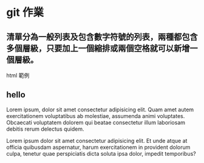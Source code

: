 # git 作業

## 清單分為一般列表及包含數字符號的列表，兩種都包含多個層級，只要加上一個縮排或兩個空格就可以新增一個層級。

html 範例
    <!DOCTYPE html>
    <html lang="en">
    <head>
        <meta charset="UTF-8">
        <meta name="viewport" content="width=device-width, initial-scale=1.0">
        <title>Document</title>
    </head>
    <body>
            <h2>hello</h2>
        Lorem ipsum, dolor sit amet consectetur adipisicing elit. Quam amet autem exercitationem voluptatibus
         ab molestiae, assumenda animi voluptates. Obcaecati voluptatem dolorem qui beatae consectetur illum laboriosam debitis rerum              delectus quidem.
        <p>Lorem ipsum dolor sit amet consectetur adipisicing elit. Et unde atque at officia 
          quibusdam aspernatur, harum exercitationem in provident dolorum culpa, tenetur quae 
          perspiciatis dicta soluta ipsa dolor, impedit temporibus?</p>
    </body>
    </html>



